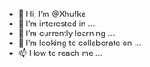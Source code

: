 - 👋 Hi, I’m @Xhufka
- 👀 I’m interested in ...
- 🌱 I’m currently learning ...
- 💞️ I’m looking to collaborate on ...
- 📫 How to reach me ...

<!---
Xhufka/Xhufka is a ✨ special ✨ repository because its `README.md` (this file) appears on your GitHub profile.
You can click the Preview link to take a look at your changes.
--->
